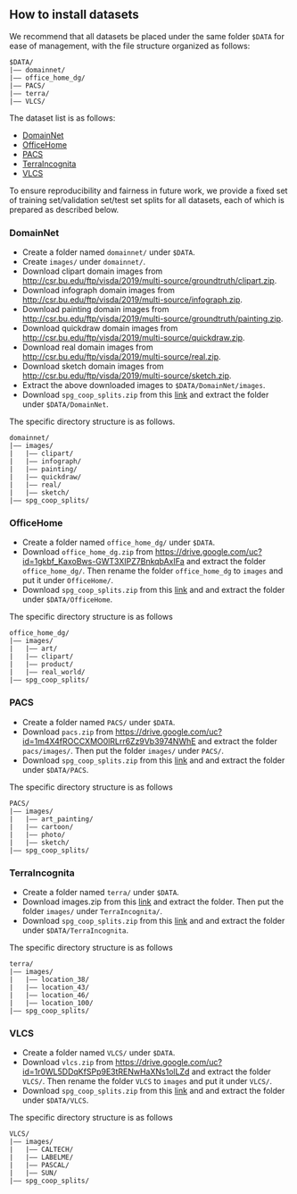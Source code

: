 ## How to install datasets

We recommend that all datasets be placed under the same folder `$DATA` for ease of management, with the file structure organized as follows:
```
$DATA/
|–– domainnet/
|–– office_home_dg/
|–– PACS/
|–– terra/
|–– VLCS/
```

The dataset list is as follows:
- [DomainNet](#domainnet)
- [OfficeHome](#officehome)
- [PACS](#pacs)
- [TerraIncognita](#terraincognita)
- [VLCS](#vlcs)

To ensure reproducibility and fairness in future work, we provide a fixed set of training set/validation set/test set splits for all datasets, each of which is prepared as described below.

### DomainNet
- Create a folder named `domainnet/` under `$DATA`.
- Create `images/` under `domainnet/`.
- Download clipart domain images from http://csr.bu.edu/ftp/visda/2019/multi-source/groundtruth/clipart.zip.
- Download infograph domain images from http://csr.bu.edu/ftp/visda/2019/multi-source/infograph.zip.
- Download painting domain images from http://csr.bu.edu/ftp/visda/2019/multi-source/groundtruth/painting.zip.
- Download quickdraw domain images from http://csr.bu.edu/ftp/visda/2019/multi-source/quickdraw.zip.
- Download real domain images from http://csr.bu.edu/ftp/visda/2019/multi-source/real.zip.
- Download sketch domain images from http://csr.bu.edu/ftp/visda/2019/multi-source/sketch.zip.
- Extract the above downloaded images to `$DATA/DomainNet/images`.
- Download `spg_coop_splits.zip` from this [link](https://drive.google.com/file/d/11w_RI5Rr2mw-UHB469XYNU5SSaCpbECD/view?usp=drive_link) and extract the folder under `$DATA/DomainNet`.

The specific directory structure is as follows.
```
domainnet/
|–– images/
|   |–– clipart/
|   |–– infograph/
|   |–– painting/
|   |–– quickdraw/
|   |–– real/
|   |–– sketch/
|–– spg_coop_splits/
```

### OfficeHome
- Create a folder named `office_home_dg/` under `$DATA`.
- Download `office_home_dg.zip` from https://drive.google.com/uc?id=1gkbf_KaxoBws-GWT3XIPZ7BnkqbAxIFa and extract the folder `office_home_dg/`. Then rename the folder `office_home_dg` to `images` and put it under `OfficeHome/`.
- Download `spg_coop_splits.zip` from this [link](https://drive.google.com/file/d/1a7ZZDDr7HQV8Y4zIHNuim416pqaV12aw/view?usp=sharing) and and extract the folder under `$DATA/OfficeHome`.

The specific directory structure is as follows
```
office_home_dg/
|–– images/
|   |–– art/
|   |–– clipart/
|   |–– product/
|   |–– real_world/
|–– spg_coop_splits/
```

### PACS
- Create a folder named `PACS/` under `$DATA`.
- Download `pacs.zip` from https://drive.google.com/uc?id=1m4X4fROCCXMO0lRLrr6Zz9Vb3974NWhE and extract the folder `pacs/images/`. Then put the folder `images/` under `PACS/`.
- Download `spg_coop_splits.zip` from this [link](https://drive.google.com/file/d/16kvPEcgrXLPgLTGUGMjJBiTHlIG-Ms5D/view?usp=sharing) and and extract the folder under `$DATA/PACS`.

The specific directory structure is as follows
```
PACS/
|–– images/
|   |–– art_painting/
|   |–– cartoon/
|   |–– photo/
|   |–– sketch/
|–– spg_coop_splits/
```

### TerraIncognita
- Create a folder named `terra/` under `$DATA`.
- Download images.zip from this [link](https://drive.google.com/file/d/1mgKVQEnkHaezXdXGf1v09y2PHoY98J7Y/view?usp=sharing) and extract the folder. Then put the folder `images/` under `TerraIncognita/`.
- Download `spg_coop_splits.zip` from this [link](https://drive.google.com/file/d/1sNHNFDSXBJa0IkbFgmbLiPcp-78H6B-j/view?usp=sharing) and and extract the folder under `$DATA/TerraIncognita`.

The specific directory structure is as follows
```
terra/
|–– images/
|   |–– location_38/
|   |–– location_43/
|   |–– location_46/
|   |–– location_100/
|–– spg_coop_splits/
```

### VLCS
- Create a folder named `VLCS/` under `$DATA`.
- Download `vlcs.zip` from https://drive.google.com/uc?id=1r0WL5DDqKfSPp9E3tRENwHaXNs1olLZd and extract the folder `VLCS/`. Then rename the folder `VLCS` to `images` and put it under `VLCS/`.
- Download `spg_coop_splits.zip` from this [link](https://drive.google.com/file/d/1oekgvQlLudLH-_UcBNH3bUwfQJYhNK8W/view?usp=sharing) and and extract the folder under `$DATA/VLCS`.

The specific directory structure is as follows
```
VLCS/
|–– images/
|   |–– CALTECH/
|   |–– LABELME/
|   |–– PASCAL/
|   |–– SUN/
|–– spg_coop_splits/
```
